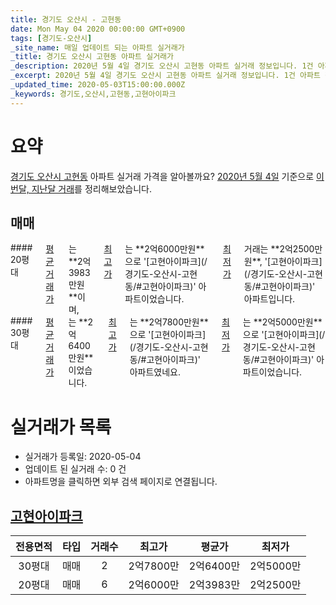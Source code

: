 ```yaml
---
title: 경기도 오산시 - 고현동
date: Mon May 04 2020 00:00:00 GMT+0900
tags: [경기도-오산시]
_site_name: 매일 업데이트 되는 아파트 실거래가
_title: 경기도 오산시 고현동 아파트 실거래가
_description: 2020년 5월 4일 경기도 오산시 고현동 아파트 실거래 정보입니다. 1건 아파트 정보가 있습니다.
_excerpt: 2020년 5월 4일 경기도 오산시 고현동 아파트 실거래 정보입니다. 1건 아파트 정보가 있습니다.
_updated_time: 2020-05-03T15:00:00.000Z
_keywords: 경기도,오산시,고현동,고현아이파크
---
```





# 요약
<ins>경기도 오산시 고현동</ins> 아파트 실거래 가격을 알아볼까요? <ins>2020년 5월 4일</ins> 기준으로 <ins>이번달, 지난달 거래</ins>를 정리해보았습니다.

## 매매
<div class="container">
<div class="six columns" markdown="1">
#### 20평대
<ins>평균 거래가</ins>는 **2억3983만원**이며, <ins>최고가</ins>는 **2억6000만원**으로 '[고현아이파크](/경기도-오산시-고현동/#고현아이파크)' 아파트이었습니다. <ins>최저가</ins> 거래는 **2억2500만원**, '[고현아이파크](/경기도-오산시-고현동/#고현아이파크)' 아파트입니다.
</div>
<div class="six columns" markdown="1">
#### 30평대
<ins>평균 거래가</ins>는 **2억6400만원**이었습니다. <ins>최고가</ins>는 **2억7800만원**으로 '[고현아이파크](/경기도-오산시-고현동/#고현아이파크)' 아파트였네요. <ins>최저가</ins>는 **2억5000만원**으로 '[고현아이파크](/경기도-오산시-고현동/#고현아이파크)' 아파트이었습니다.
</div>
</div>



# 실거래가 목록
- 실거래가 등록일: 2020-05-04
- 업데이트 된 실거래 수: 0 건
- 아파트명을 클릭하면 외부 검색 페이지로 연결됩니다.

## [고현아이파크](#고현아이파크)

|전용면적|타입|거래수|최고가|평균가|최저가|
|:---:|:---:|:---:|:---:|:---:|:---:|
|30평대|<span class="deal-type-1">매매</span>|2|2억7800만|2억6400만|2억5000만|
|20평대|<span class="deal-type-1">매매</span>|6|2억6000만|2억3983만|2억2500만|

<br/>



